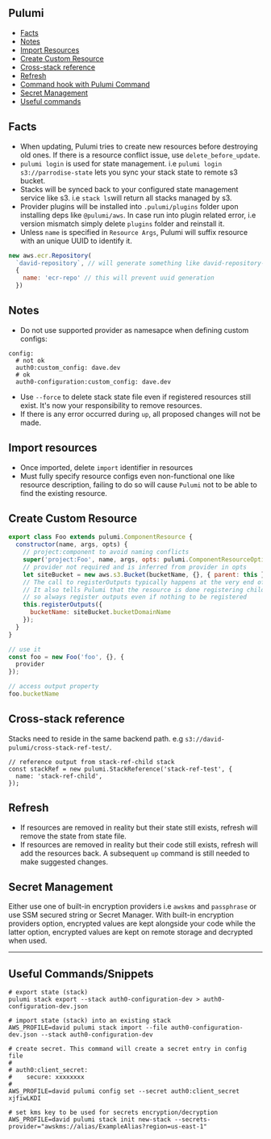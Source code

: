 ## Pulumi

- [Facts](#facts)
- [Notes](#notes)
- [Import Resources](#import-resources)
- [Create Custom Resource](#create-custom-resource)
- [Cross-stack reference](#cross-stack-reference)
- [Refresh](#refresh)
- [Command hook with Pulumi Command](https://github.com/pulumi/pulumi-command)
- [Secret Management](#serect-management)
- [Useful commands](#useful-commands)

## Facts

- When updating, Pulumi tries to create new resources before destroying old ones. If there is a resource conflict issue, use `delete_before_update`.
- `pulumi login` is used for state management. i.e `pulumi login s3://parrodise-state` lets you sync your stack state to remote s3 bucket.
- Stacks will be synced back to your configured state management service like s3. i.e `stack ls`will return all stacks managed by s3.
- Provider plugins will be installed into `.pulumi/plugins` folder upon installing deps like `@pulumi/aws`. In case run into plugin related error, i.e version mismatch simply delete `plugins` folder and reinstall it.
- Unless `name` is specified in `Resource Args`, Pulumi will suffix resource with an unique UUID to identify it.
```js
new aws.ecr.Repository(
  `david-repository`, // will generate something like david-repository-e0cdd77
  {
    name: 'ecr-repo' // this will prevent uuid generation
  })
```

## Notes

- Do not use supported provider as namesapce when defining custom configs:
```
config:
  # not ok
  auth0:custom_config: dave.dev
  # ok
  auth0-configuration:custom_config: dave.dev
```
- Use `--force` to delete stack state file even if registered resources still exist. It's now your responsibility to remove resources.
- If there is any error occurred during `up`, all proposed changes will not be made.


## Import resources

- Once imported, delete `import` identifier in resources
- Must fully specify resource configs even non-functional one like resource description, failing to do so will cause `Pulumi` not to be able to find the existing resource.

## Create Custom Resource

```js
export class Foo extends pulumi.ComponentResource {
  constructor(name, args, opts) {
    // project:component to avoid naming conflicts
    super('project:Foo', name, args, opts: pulumi.ComponentResourceOptions);
    // provider not required and is inferred from provider in opts
    let siteBucket = new aws.s3.Bucket(bucketName, {}, { parent: this });
    // The call to registerOutputs typically happens at the very end of the component resource’s constructor.
    // It also tells Pulumi that the resource is done registering children resources and should be considered fully constructed
    // so always register outputs even if nothing to be registered
    this.registerOutputs({
      bucketName: siteBucket.bucketDomainName
    });
  }
}

// use it
const foo = new Foo('foo', {}, {
  provider
});

// access output property
foo.bucketName
```

## Cross-stack reference

Stacks need to reside in the same backend path. e.g `s3://david-pulumi/cross-stack-ref-test/`.

```
// reference output from stack-ref-child stack
const stackRef = new pulumi.StackReference('stack-ref-test', {
  name: 'stack-ref-child',
});
```

## Refresh

- If resources are removed in reality but their state still exists, refresh will remove the state from state file.
- If resources are removed in reality but their code still exists, refresh will add the resources back. A subsequent `up` command is still needed to make suggested changes.

## Secret Management

Either use one of built-in encryption providers i.e `awskms` and `passphrase` or use SSM secured string or Secret Manager. With built-in encryption providers option, encrypted values are kept alongside your code while the latter option, encrypted values are kept on remote storage and decrypted when used.

---

## Useful Commands/Snippets

```shell
# export state (stack)
pulumi stack export --stack auth0-configuration-dev > auth0-configuration-dev.json

# import state (stack) into an existing stack
AWS_PROFILE=david pulumi stack import --file auth0-configuration-dev.json --stack auth0-configuration-dev

# create secret. This command will create a secret entry in config file
#
# auth0:client_secret:
#    secure: xxxxxxxx
#
AWS_PROFILE=david pulumi config set --secret auth0:client_secret xjfiwLKDI

# set kms key to be used for secrets encryption/decryption
AWS_PROFILE=david pulumi stack init new-stack --secrets-provider="awskms://alias/ExampleAlias?region=us-east-1"
```

